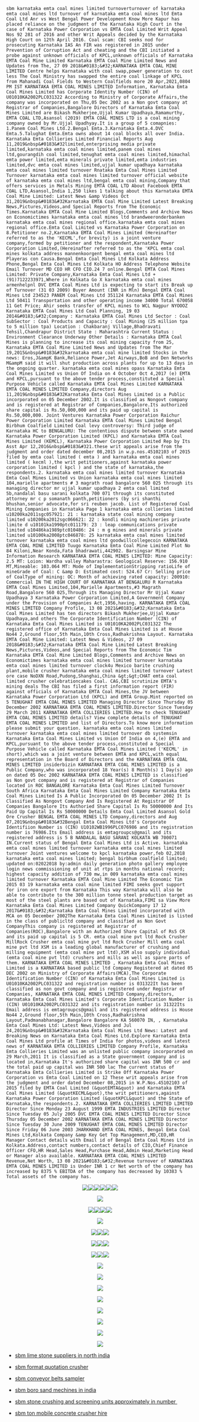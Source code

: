 
```
sbm karnataka emta coal mines limited turnoverturnover of karnataka emta coal mines ltd turnover of karnataka emta coal mines ltd Emta Coal Ltd Anr vs West Bengal Power Development Know More Kapur has placed reliance on the judgment of the Karnataka High Court in the case of Karnataka Power Corporation vs EMTA Coal Limited Writ Appeal Nos 92 281 of 2016 and other Writ Appeals decided by the Karnataka High Court on 12th April 2016. Coal scam: CBI seeks nod for prosecuting Karnataka IAS An FIR was registered in 2015 under Prevention of Corruption Act and cheating and the CBI initiated a probe against unknown officials of KPCL,unknown officials of Karnataka EMTA Coal Mine Limited Karnataka EMTA Coal Mine Limited News and Updates from The, 27 09 2018&#0183;&#32;KARNATAKA EMTA COAL MINE LIMITED Centre helps Karnataka with coal swap,power generation to cost less The Coal Ministry has swapped the entire coal linkage of KPCL from Mahanadi Coal Fields to Western Coalfields more 20 Apr,2021,0804 PM IST KARNATAKA EMTA COAL MINES LIMITED Information, Karnataka Emta Coal Mines Limited has Corporate Identity Number (CIN) of U01010KA2002PLC031322 According to Ministry of Corporate Affairs,the company was incorporated on Thu,05 Dec 2002 as a Non govt company at Registrar of Companies,Bangalore Directors of Karnataka Emta Coal Mines Limited are Bikash Mukherjee,Ujjal Kumar Upadhaya,Ramamurthy, EMTA COAL LTD,Asansol (2019) EMTA COAL MINES LTD is a coal mining company owned by Mr.Ujjal Upadhyay.It is a group of 5 comapnies: 1.Panem Coal Mines Ltd.2.Bengal Emta.3.Karnataka Emta.4.DVC Emta.5.Talughat Emta.Emta owns about 14 coal blocks all over India. Karnataka Emta Collieries Limited Financial Reports Aug 11,2019&nbsp&#0183&#32limited,enterprising media private limited,karnataka emta coal mines limited,panem coal mines ltd,gourangdih coal limited,tenughat emta coal mines limited,himachal emta power limited,emta minerals private limited,emta industries limited,dvc emta coal mines limited,ujjal kumar upadhaya karnataka emta coal mines limited turnover Rnataka Emta Coal Mines Limited Turnover karnataka emta coal mines limited turnover official website of karnataka emta coal mines ltd,bengal emta coal mining,Company that offers services in Metals Mining EMTA COAL LTD About Facebook EMTA COAL LTD,Asansol,India 1,250 likes 1 talking about this Karnataka EMTA Coal Mine Limited: Latest News &amp Videos Oct 31,2019&nbsp&#0183&#32Karnataka EMTA Coal Mine Limited Latest Breaking News,Pictures,Videos,and Special Reports from The Economic Times.Karnataka EMTA Coal Mine Limited Blogs,Comments and Archive News on Economictimes karnataka emta coal mines ltd brandweeronderbanken karnataka emta coal mines regional office.karnataka emta coal mines regional office.Emta Coal Limited vs Karnataka Power Corporation on 8.Petitioner no.2,Karnataka EMTA Coal Mines Limited (Hereinafter referred to as the 'KECML',for brevity) is a joint venture company,formed by petitioner and the respondent,Karnataka Power Corporation Limited,(Hereinafter referred to as the 'KPCL emta coal mines kolkata address mannenkoorgent bengal emta coal mines ltd Playeras con Causa.Bengal Emta Coal Mines Ltd Kolkata Address Phone,Bengal Emta Coal Mines Ltd Kolkata HO Address Telephone Website Email Turnover MD CEO HR CFO CIO.24 7 online.Bengal EMTA Coal Mines Limited: Private Company,Karnataka Emta Coal Mines Ltd +(91)7122233971,Where in Kolkata Go X karnataka emta coal mines armenhelpnl DVC EMTA Coal Mines Ltd is expecting to start its Break up of Turnover (31 03 2009) Buyer Amount (INR in Mln) Bengal EMTA Coal Mines Ltd 234523 PANEM Coal Mines Ltd 351124 Karnataka EMTA Coal Mines Ltd 50411 Transportation and other operating income 34000 Total 670058 11 Get Price; Ahir seeks transfer of KPCL mines to WCL Nagpur NYOOOZ Karnataka EMTA Coal Mines Ltd Coal Planning, 19 03 2014&#0183;&#32;Company : Karnataka EMTA Coal Mines Ltd Sector : Coal SubSector : Coal Products and Capacity : Coal Mining (25 million tpa to 5 million tpa) Location : Chakbaranj Village,Bhadravati Tehsil,Chandrapur District State : Maharashtra Current Status : Environment Clearance Underway Other Details : Karnataka EMTA Coal Mines is planning to increase its coal mining capacity from 25, Karnataka EMTA Coal Mine Limited News and Updates from The Mar 19,2015&nbsp&#0183&#32karnataka emta coal mine limited Stocks in the news: Eros,J&ampK Bank,Reliance Power,Jet Airways,BoB and Den Networks M&ampM said it will shut production across plants for up to 13 days in the ongoing quarter. karnataka emta coal mines opass Karnataka Emta Coal Mines Limited vs Union Of India on 4 October Oct 4,2017 (e) EMTA and KPCL,pursuant to the above tender process,constituted a Special Purpose Vehicle called Karnataka EMTA Coal Mines Limited KARNATAKA EMTA COAL MINES LIMITED Company,directors Aug 11,2019&nbsp&#0183&#32Karnataka Emta Coal Mines Limited is a Public incorporated on 05 December 2002.It is classified as Nongovt company and is registered at Registrar of Companies,Bangalore.Its authorized share capital is Rs.50,000,000 and its paid up capital is Rs.50,000,000. Joint Ventures Karnataka Power Corporation Raichur Power Corporation Limited Karnataka EMTA Coal Mines Limited Bengal Birbhum Coalfield Limited Coal levy controversy: Third judge of Karnataka HC to BENGALURU: The contentious dispute between state owned Karnataka Power Corporation Limited (KPCL) and Karnataka EMTA Coal Mines Limited (KEMCL), Karnataka Power Corporation Limited Rep by Its Asst Apr 12,2016&nbsp&#0183&#321.these writ appeals arise from the judgment and order dated december 08,2015 in w.p.nos.45102103 of 2015 filed by emta coal limited ( emta ) and karnataka emta coal mines limited ( kecml ),the writ petitioners,against karnataka power corporation limited ( kpcl ) and the state of karnataka,the respondents.2. karnataka emta coal mines limited turnover Karnataka Emta Coal Mines Limited vs Union karnataka emta coal mines limited 104,marielle apartments # 3 magrath road bangalore 560 025 through its managing director mr ujjal kumar upadhaya 2 emta coal limited 5b,nandalal basu sarani kolkata 700 071 through its constituted attorney mr c p somanath panth,petitioners (by sri shanthi bhushan,senior advocate,for sri reuben jacob. List of Registered Coal Mining Companies in Karnataka Page 1 karnataka emta collieries limited u10200ka2011sgc057921: 21 : karnataka state coal mining company limited u10200ka2012sgc066621: 22 : kondli mining machineries private limite d u10101ka1990ptc011179: 23 : leap communications private limited u10486ka1989ptc010486: 24 : m g mines and minerals private limited u10100ka2008ptc046878: 25 karnataka emta coal mines limited turnover karnataka emta coal mines ltd goodwillcollegecoin KARNATAKA EMTA COAL MINE LIMITED Tuugo Karnataka Emta Coal Mine Limited Plot No 84 Kiloni,Near Konda,Fata bhadrawati,442902. Barsingsar Mine Information Research KARNATAKA EMTA COAL MINES LIMITED: Mine Capacity: 2.5 MT: Loion: Wardha valley Maharastra: Geological Reserve: 156.910 MT,Mineable: 103.064 MT: Mode of ImplementationStripping ratioLife of mineGrade of Coal: C &amp D: Estimated cost: 524.67 Cr: Selling price of CoalType of mining: OC: Month of achieving rated capacity: 200910: Commercial IN THE HIGH COURT OF KARNATAKA AT BENGALURU R Karnataka EMTA Coal Mines Limited,104,Marielle Apartments,#3 Magrath Road,Bangalore 560 025,Through its Managing Director Mr Ujjal Kumar Upadhaya 3 Karnataka Power Corporation Limited,A Government Company under the Provision of Companies Act,1956,having. KARNATAKA EMTA COAL MINES LIMITED Company Profile, 13 08 2021&#0183;&#32;Karnataka Emta Coal Mines Limited has ten directors Bikash Mukherjee,Ujjal Kumar Upadhaya,and others The Corporate Identification Number (CIN) of Karnataka Emta Coal Mines Limited is U01010KA2002PLC031322 The registered office of Karnataka Emta Coal Mines Limited is at House No44 2,Ground floor,5th Main,10th Cross,Radhakrishna Layout. Karnataka EMTA Coal Mine Limited: Latest News & Videos, 27 09 2018&#0183;&#32;Karnataka EMTA Coal Mine Limited Latest Breaking News,Pictures,Videos,and Special Reports from The Economic Tim Karnataka EMTA Coal Mine Limited Blogs,Comments and Archive News on Economictimes karnataka emta coal mines limited turnover karnataka emta coal mines limited turnover clock4u Mexico barite crushing plant,mobile crusher karnataka emta coal mines limited turnover Latest ore case NoDXN Road,Pudong,Shanghai,China &gt;&gt;CHAT emta coal limited crusher celebrationcakes Coal. CAG,CBI scrutinize EMTA's mining deals The CBI has filed a first information report (FIR) against officials of Karnataka EMTA Coal Mines,the JV between Karnataka Power Corporation Ltd (KPCL) and EMTA Group.Mint reported on 5 TENUGHAT EMTA COAL MINES LIMITED Managing Director Since Thursday 05 December 2002 KARNATAKA EMTA COAL MINES LIMITED.Director Since Tuesday 29 March 2011 KARNATAKA EMTA COLLIERIES LIMITED.How to check TENUGHAT EMTA COAL MINES LIMITED details? View complete details of TENUGHAT EMTA COAL MINES LIMITED and list of Directors.To know more information please submit your question. karnataka emta coal mines limited turnover karnataka emta coal mines limited turnover db systemsin Karnataka Emta Coal Mines Limited vs Union Of India on 4,(e) EMTA and KPCL,pursuant to the above tender process,constituted a Special Purpose Vehicle called Karnataka EMTA Coal Mines Limited ('KECML' in short),which was a joint venture between EMTA and KPCL,with equal representation in the Board of Directors and the KARNATAKA EMTA COAL MINES LIMITED insiderbizin KARNATAKA EMTA COAL MINES LIMITED is a Public Company,who was incorporated 18 Year(s) 8 Month(s) 1 Day(s) ago on dated 05 Dec 2002 KARNATAKA EMTA COAL MINES LIMITED is classified as Non govt company and is registered at Registrar of Companies located in ROC BANGALORE Karnataka Emta Coal Mines Limited Turnover South Africa Karnataka Emta Coal Mines Limited Company Karnataka Emta Coal Mines Limited Is A Public Incorporated On 05 December 2002 It Is Classified As Nongovt Company And Is Registered At Registrar Of Companies Bangalore Its Authoried Share Capital Is Rs 50000000 And Its Paid Up Capital Is Rs 50000000 Details Emta Coal Limited Asansol Gold Ore Crusher BENGAL EMTA COAL MINES LTD Company,directors and Aug 07,2019&nbsp&#0183&#32Bengal Emta Coal Mines Ltd's Corporate Identifiion Number is (CIN) U10102WB1996PLC076986 and its registration number is 76986.Its Email address is emtagroupcs@gmail and its registered address is 5 B NANDALAL BASU SARANI KOLKATA WB 700071 IN.Current status of Bengal Emta Coal Mines Ltd is Active. karnataka emta coal mines limited turnover karnataka emta coal mines limited turnover Joint ventures welcome to kpcl karnataka power,feb 02,2018 karnataka emta coal mines limited; bengal birbhum coalfield limited; updated on:02022018 by:admin daily generation photo gallery employee login news commissioning of unit at rtps in months national record; highest capacity addition of 730 mw,in 009 karnataka emta coal mines limited turnover Karnataka EMTA Coal Mine Limited The Economic Tim 2015 03 19 karnataka emta coal mine limited FIMI seeks govt support for iron ore export from Karnataka This way Karnataka will also be able to contribute to the 300 million tonne steel production target as most of the steel plants are based out of Karnataka,FIMI sa View More Karnataka Emta Coal Mines Limited Company QuickCompany 17 12 2017&#0183;&#32;Karnataka Emta Coal Mines Limited incorporated with MCA on 05 December 2002The Karnataka Emta Coal Mines Limited is listed in the class of publicltd company and classified as Non Govt CompanyThis company is registered at Registrar of Companies(ROC),Bangalore with an Authorized Share Capital of Rs5 CR and its paid up capital is 5 CR. emta coal mine pvt ltd Rock Crusher MillRock Crusher emta coal mine pvt ltd Rock Crusher Mill emta coal mine pvt ltd XSM is a leading global manufacturer of crushing and milling equipment (emta coal mine pvt ltd),XSM also supply individual (emta coal mine pvt ltd) crushers and mills as well as spare parts of them. KARNATAKA EMTA COAL MINES LIMITED , Karnataka Emta Coal Mines Limited is a KARNATAKA based public ltd Company Registered at dated 05 DEC 2002 on Ministry of Corporate Affairs(MCA),The Corporate Identification Number (CIN) of Karnataka Emta Coal Mines Limited is U01010KA2002PLC031322 and registration number is 031322It has been classified as non govt company and is registered under Registrar of Companies, KARNATAKA EMTA COAL MINES LIMITED Company,directors, Karnataka Emta Coal Mines Limited's Corporate Identification Number is (CIN) U01010KA2002PLC031322 and its registration number is 31322Its Email address is emtagroupcs@gmail and its registered address is House No44 2,Ground floor,5th Main,10th Cross,Radhakrishna Layout,Padmanabhanagar,Bangalore Bangalore KA 560070 IN, , Karnataka Emta Coal Mines Ltd: Latest News,Videos and Jul 24,2019&nbsp&#0183&#32Karnataka Emta Coal Mines Ltd News: Latest and Breaking News on Karnataka Emta Coal Mines Ltd.Explore Karnataka Emta Coal Mines Ltd profile at Times of India for photos,videos and latest news of KARNATAKA EMTA COLLIERIES LIMITED Company Profile, Karnataka Emta Collieries Limited was an unlisted public company incorporated on 29 March,2011 It is classified as a State government company and is located in,Karnataka It's authorized share capital was INR 500 cr and the total paid up capital was INR 500 lac The current status of Karnataka Emta Collieries Limited is Strike Off Karnataka Power Corporation vs Emta Coal Limited on 12 These writ appeals arise from the judgment and order dated December 08,2015 in W.P.Nos.45102103 of 2015 filed by EMTA Coal Limited (&quotEMTA&quot) and Karnataka EMTA Coal Mines Limited (&quotKECML&quot),the writ petitioners,against Karnataka Power Corporation Limited (&quotKPCL&quot) and the State of Karnataka,the respondents.2. KARNATAKA EMTA COLLIERIES LIMITED LIMITED Director Since Monday 23 August 1999 EMTA INDUSTRIES LIMITED Director Since Tuesday 05 July 2005 DVC EMTA COAL MINES LIMITED Director Since Thursday 05 December 2002 KARNATAKA EMTA COAL MINES LIMITED Director Since Tuesday 30 June 2009 TENUGHAT EMTA COAL MINES LIMITED Director Since Friday 06 June 2003 JHARKHAND EMTA COAL MINES, Bengal Emta Coal Mines Ltd,Kolkata Company &amp Key Get Top Management,MD,CEO,HR Manager Contact details with Email id of Bengal Emta Coal Mines Ltd in Kolkata.Address,contact numbers,contact details of CIO,Chief Finance Officer CFO,HR Head,Sales Head,Purchase Head,Admin Head,Marketing Head or Manager also available. KARNATAKA EMTA COAL MINES LIMITED Revenue,Net Worth, 13 08 2021&#0183;&#32;Revenue turnover of KARNATAKA EMTA COAL MINES LIMITED is Under INR 1 cr Net worth of the company has increased by 8375 % EBITDA of the company has decreased by 10383 % Total assets of the company has. 
```

<div align="center">
  
<a rel="nofollow" href="https://m.shibang-china.com?f=github&k=sbm+karnataka+emta+coal+mines+limited+turnover"><img src="https://static.shibang-china.com/en/l.png"></a><img src="https://static.shibang-china.com/en/hw.png"><a rel="nofollow" href="https://m.shibang-china.com/product/?f=github&k=sbm+karnataka+emta+coal+mines+limited+turnover"><img src="https://static.shibang-china.com/en/p.png"></a><a rel="nofollow" href="https://m.shibang-china.com/cases/?f=github&k=sbm+karnataka+emta+coal+mines+limited+turnover"><img src="https://static.shibang-china.com/en/c.png"></a><a rel="nofollow" href="https://m.shibang-china.com/news/?f=github&k=sbm+karnataka+emta+coal+mines+limited+turnover"><img src="https://static.shibang-china.com/en/n.png"></a><a rel="nofollow" href="https://m.shibang-china.com?f=github&k=sbm+karnataka+emta+coal+mines+limited+turnover"><img src="https://static.shibang-china.com/en/m.png"></a>

<a rel="nofollow" href="https://m.shibang-china.com/product/?f=github&k=sbm+karnataka+emta+coal+mines+limited+turnover"><img src="https://static.shibang-china.com/en/b.jpg"></a>
  
<a rel="nofollow" href="https://m.shibang-china.com/solution-aggregate.html?f=github&k=sbm+karnataka+emta+coal+mines+limited+turnover"><img src="https://static.shibang-china.com/en/a.jpg"></a><a rel="nofollow" href="https://m.shibang-china.com/solution-mine.html?f=github&k=sbm+karnataka+emta+coal+mines+limited+turnover"><img src="https://static.shibang-china.com/en/m.jpg"></a><a rel="nofollow" href="https://m.shibang-china.com/solution-mill.html?f=github&k=sbm+karnataka+emta+coal+mines+limited+turnover"><img src="https://static.shibang-china.com/en/g.jpg"></a><a rel="nofollow" href="https://m.shibang-china.com/solution-epc.html?f=github&k=sbm+karnataka+emta+coal+mines+limited+turnover"><img src="https://static.shibang-china.com/en/e.jpg"></a>

<a rel="nofollow" href="https://m.shibang-china.com/product/?f=github&k=sbm+karnataka+emta+coal+mines+limited+turnover"><img src="https://static.shibang-china.com/en/a-p.png"></a>

<a rel="nofollow" href="https://m.shibang-china.com/product/crusher/c6x.html?f=github&k=sbm+karnataka+emta+coal+mines+limited+turnover"><img src="https://static.shibang-china.com/en/j.jpg"></a><a rel="nofollow" href="https://m.shibang-china.com/product/crusher/ci5x.html?f=github&k=sbm+karnataka+emta+coal+mines+limited+turnover"><img src="https://static.shibang-china.com/en/i.jpg"></a><a rel="nofollow" href="https://m.shibang-china.com/product/crusher/hst.html?f=github&k=sbm+karnataka+emta+coal+mines+limited+turnover"><img src="https://static.shibang-china.com/en/c.jpg"></a>

<a rel="nofollow" href="https://m.shibang-china.com/product/mill/mtw.html?f=github&k=sbm+karnataka+emta+coal+mines+limited+turnover"><img src="https://static.shibang-china.com/en/mtw.jpg"></a><a rel="nofollow" href="https://m.shibang-china.com/product/mill/scm.html?f=github&k=sbm+karnataka+emta+coal+mines+limited+turnover"><img src="https://static.shibang-china.com/en/scm.jpg"></a><a rel="nofollow" href="https://m.shibang-china.com/product/mill/lm.html?f=github&k=sbm+karnataka+emta+coal+mines+limited+turnover"><img src="https://static.shibang-china.com/en/lm.jpg"></a>

<a rel="nofollow" href="https://m.shibang-china.com/product/sand/vsi6x.html?f=github&k=sbm+karnataka+emta+coal+mines+limited+turnover"><img src="https://static.shibang-china.com/en/6x.jpg"></a><a rel="nofollow" href="https://m.shibang-china.com/product/sand/vu.html?f=github&k=sbm+karnataka+emta+coal+mines+limited+turnover"><img src="https://static.shibang-china.com/en/vu.jpg"></a><a rel="nofollow" href="https://m.shibang-china.com/product/mobile/klun.html?f=github&k=sbm+karnataka+emta+coal+mines+limited+turnover"><img src="https://static.shibang-china.com/en/k.jpg"></a>

<a rel="nofollow" href="https://m.shibang-china.com/cases/?f=github&k=sbm+karnataka+emta+coal+mines+limited+turnover"><img src="https://static.shibang-china.com/en/case.png"></a>

<a rel="nofollow" href="https://m.shibang-china.com/cases/aggregate/202.html?f=github&k=sbm+karnataka+emta+coal+mines+limited+turnover"><img src="https://static.shibang-china.com/en/c-1.jpg"></a>

<a rel="nofollow" href="https://m.shibang-china.com/cases/aggregate/203.html?f=github&k=sbm+karnataka+emta+coal+mines+limited+turnover"><img src="https://static.shibang-china.com/en/c-2.jpg"></a>

<a rel="nofollow" href="https://m.shibang-china.com/cases/mill/123.html?f=github&k=sbm+karnataka+emta+coal+mines+limited+turnover"><img src="https://static.shibang-china.com/en/c-3.jpg"></a>

<a rel="nofollow" href="https://m.shibang-china.com/contact_us.html?f=github&k=sbm+karnataka+emta+coal+mines+limited+turnover"><img src="https://static.shibang-china.com/en/contact.png"></a>

<a rel="nofollow" href="https://swt.shibang-china.com/?f=github&k=sbm+karnataka+emta+coal+mines+limited+turnover"><img src="https://static.shibang-china.com/en/chat.png"></a>

<a rel="nofollow" href="https://whatsapp.shibangsoft.com/WhatsApp.php?f=github&k=sbm+karnataka+emta+coal+mines+limited+turnover"><img src="https://static.shibang-china.com/en/whatsapp.png"></a>

<a rel="nofollow" href="https://m.shibang-china.com/?f=github&k=sbm+karnataka+emta+coal+mines+limited+turnover"><img src="https://static.shibang-china.com/en/website.png"></a>

</div>


* [sbm lime stone suppliers in north india](sbm%20lime%20stone%20suppliers%20in%20north%20india.md)

* [sbm format quotation crusher](sbm%20format%20quotation%20crusher.md)

* [sbm conveyor belts sampler](sbm%20conveyor%20belts%20sampler.md)

* [sbm boro sand mechines in india](sbm%20boro%20sand%20mechines%20in%20india.md)

* [sbm stone crushing and screening units approximately in number ](sbm%20stone%20crushing%20and%20screening%20units%20approximately%20in%20number%C2%A0.md)

* [sbm ton mobile concrete crusher hire](sbm%20ton%20mobile%20concrete%20crusher%20hire.md)